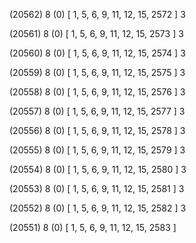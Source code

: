 (20562) 8 (0) [ 1, 5, 6, 9, 11, 12, 15, 2572 ] 3 


(20561) 8 (0) [ 1, 5, 6, 9, 11, 12, 15, 2573 ] 3 


(20560) 8 (0) [ 1, 5, 6, 9, 11, 12, 15, 2574 ] 3 


(20559) 8 (0) [ 1, 5, 6, 9, 11, 12, 15, 2575 ] 3 


(20558) 8 (0) [ 1, 5, 6, 9, 11, 12, 15, 2576 ] 3 


(20557) 8 (0) [ 1, 5, 6, 9, 11, 12, 15, 2577 ] 3 


(20556) 8 (0) [ 1, 5, 6, 9, 11, 12, 15, 2578 ] 3 


(20555) 8 (0) [ 1, 5, 6, 9, 11, 12, 15, 2579 ] 3 


(20554) 8 (0) [ 1, 5, 6, 9, 11, 12, 15, 2580 ] 3 


(20553) 8 (0) [ 1, 5, 6, 9, 11, 12, 15, 2581 ] 3 


(20552) 8 (0) [ 1, 5, 6, 9, 11, 12, 15, 2582 ] 3 


(20551) 8 (0) [ 1, 5, 6, 9, 11, 12, 15, 2583 ]  

